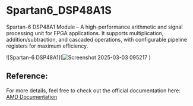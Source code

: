 # Spartan6_DSP48A1S

Spartan-6 DSP48A1 Module – A high-performance arithmetic and signal processing unit for FPGA applications. It supports multiplication, addition/subtraction, and cascaded operations, with configurable pipeline registers for maximum efficiency.

![Spartan-6 DSP48A1](![Screenshot 2025-03-03 095217](https://github.com/user-attachments/assets/b6770544-7917-4f82-854d-5920f417d84c)
)





## Reference:
For more details, feel free to check out the official documentation here:  [AMD Documentation](https://docs.amd.com/v/u/~ta5R6V5ywmej~eY5UAEpg)


